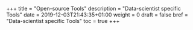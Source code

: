 +++
title = "Open-source Tools"
description = "Data-scientist specific Tools"
date = 2019-12-03T21:43:35+01:00
weight = 0
draft = false
bref = "Data-scientist specific Tools"
toc = true
+++
